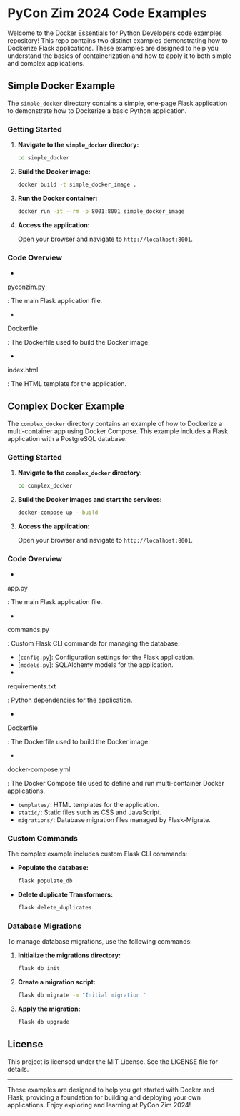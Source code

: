 # PyCon Zim 2024 Code Examples

Welcome to the Docker Essentials for Python Developers code examples repository! This repo contains two distinct examples demonstrating how to Dockerize Flask applications. These examples are designed to help you understand the basics of containerization and how to apply it to both simple and complex applications.

## Simple Docker Example

The `simple_docker` directory contains a simple, one-page Flask application to demonstrate how to Dockerize a basic Python application.

### Getting Started

1. **Navigate to the `simple_docker` directory:**

   ```sh
   cd simple_docker
   ```

2. **Build the Docker image:**

   ```sh
   docker build -t simple_docker_image .
   ```

3. **Run the Docker container:**

   ```sh
   docker run -it --rm -p 8001:8001 simple_docker_image
   ```

4. **Access the application:**

   Open your browser and navigate to `http://localhost:8001`.

### Code Overview

-

pyconzim.py

: The main Flask application file.

-

Dockerfile

: The Dockerfile used to build the Docker image.

-

index.html

: The HTML template for the application.

## Complex Docker Example

The `complex_docker` directory contains an example of how to Dockerize a multi-container app using Docker Compose. This example includes a Flask application with a PostgreSQL database.

### Getting Started

1. **Navigate to the `complex_docker` directory:**

   ```sh
   cd complex_docker
   ```

2. **Build the Docker images and start the services:**

   ```sh
   docker-compose up --build
   ```

3. **Access the application:**

   Open your browser and navigate to `http://localhost:8001`.

### Code Overview

-

app.py

: The main Flask application file.

-

commands.py

: Custom Flask CLI commands for managing the database.

- [`config.py`]: Configuration settings for the Flask application.
- [`models.py`]: SQLAlchemy models for the application.
-

requirements.txt

: Python dependencies for the application.

-

Dockerfile

: The Dockerfile used to build the Docker image.

-

docker-compose.yml

: The Docker Compose file used to define and run multi-container Docker applications.

- `templates/`: HTML templates for the application.
- `static/`: Static files such as CSS and JavaScript.
- `migrations/`: Database migration files managed by Flask-Migrate.

### Custom Commands

The complex example includes custom Flask CLI commands:

- **Populate the database:**

  ```sh
  flask populate_db
  ```

- **Delete duplicate Transformers:**

  ```sh
  flask delete_duplicates
  ```

### Database Migrations

To manage database migrations, use the following commands:

1. **Initialize the migrations directory:**

   ```sh
   flask db init
   ```

2. **Create a migration script:**

   ```sh
   flask db migrate -m "Initial migration."
   ```

3. **Apply the migration:**

   ```sh
   flask db upgrade
   ```

## License

This project is licensed under the MIT License. See the LICENSE file for details.

---

These examples are designed to help you get started with Docker and Flask, providing a foundation for building and deploying your own applications. Enjoy exploring and learning at PyCon Zim 2024!
